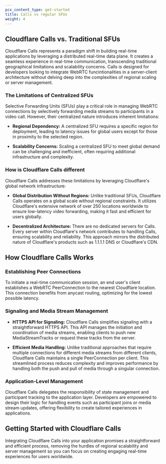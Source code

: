 ```yaml
---
pcx_content_type: get-started
title: Calls vs regular SFUs
weight: 4
---
```


## Cloudflare Calls vs. Traditional SFUs

Cloudflare Calls represents a paradigm shift in building real-time applications by leveraging a distributed real-time data plane. It creates a seamless experience in real-time communication, transcending traditional geographical limitations and scalability concerns. Calls is designed for developers looking to integrate WebRTC funcintionalities in a server-client architecture without delving deep into the complexities of regional scaling or server management.

### The Limitations of Centralized SFUs

Selective Forwarding Units (SFUs) play a critical role in managing WebRTC connections by selectively forwarding media streams to participants in a video call. However, their centralized nature introduces inherent limitations:

- **Regional Dependency:** A centralized SFU requires a specific region for deployment, leading to latency issues for global users except for those in proximity to the selected region.

- **Scalability Concerns:** Scaling a centralized SFU to meet global demand can be challenging and inefficient, often requiring additional infrastructure and complexity.

### How is Cloudflare Calls different

Cloudflare Calls addresses these limitations by leveraging Cloudflare's global network infrastructure:

- **Global Distribution Without Regions:** Unlike traditional SFUs, Cloudflare Calls operates on a global scale without regional constraints. It utilizes Cloudflare's extensive network of over 250 locations worldwide to ensure low-latency video forwarding, making it fast and efficient for users globally.

- **Decentralized Architecture:** There are no dedicated servers for Calls. Every server within Cloudflare's network contributes to handling Calls, ensuring scalability and reliability. This approach mirrors the distributed nature of Cloudflare's products such as 1.1.1.1 DNS or Cloudflare's CDN.

## How Cloudflare Calls Works

### Establishing Peer Connections

To initiate a real-time communication session, an end user's client establishes a WebRTC PeerConnection to the nearest Cloudflare location. This connection benefits from anycast routing, optimizing for the lowest possible latency.

### Signaling and Media Stream Management

- **HTTPS API for Signaling:** Cloudflare Calls simplifies signaling with a straightforward HTTPS API. This API manages the initiation and coordination of media streams, enabling clients to push new MediaStreamTracks or request these tracks from the server.

- **Efficient Media Handling:** Unlike traditional approaches that require multiple connections for different media streams from different clients, Cloudflare Calls maintains a single PeerConnection per client. This streamlined process reduces complexity and improves performance by handling both the push and pull of media through a singular connection.

### Application-Level Management

Cloudflare Calls delegates the responsibility of state management and participant tracking to the application layer. Developers are empowered to design their logic for handling events such as participant joins or media stream updates, offering flexibility to create tailored experiences in applications.

## Getting Started with Cloudflare Calls

Integrating Cloudflare Calls into your application promises a straightforward and efficient process, removing the hurdles of regional scalability and server management so you can focus on creating engaging real-time experiences for users worldwide.
